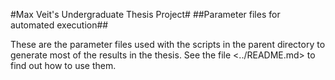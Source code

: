 #Max Veit's Undergraduate Thesis Project#
##Parameter files for automated execution##

These are the parameter files used with the scripts in the parent directory to
generate most of the results in the thesis. See the file <../README.md> to find
out how to use them.
